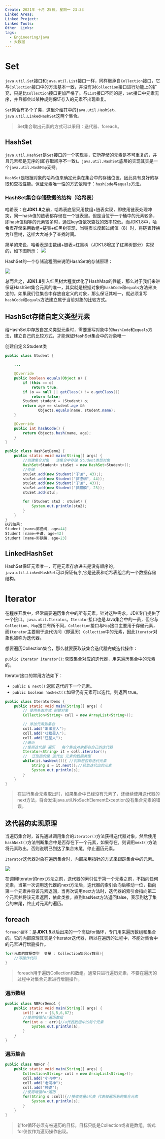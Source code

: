 ```yaml
---
Create: 2021年 十月 25日, 星期一 23:33
Linked Areas: 
Linked Project:
Linked Tools: 
Other  Links: 
tags: 
  - Engineering/java
  - 大数据
---
```


# Set

`java.util.Set`接口和`java.util.List`接口一样，同样继承自`Collection`接口，它与`Collection`接口中的方法基本一致，并没有对`Collection`接口进行功能上的扩充，只是比`Collection`接口更加严格了。与`List`接口不同的是，`Set`接口中元素无序，并且都会以某种规则保证存入的元素不出现重复。

`Set`集合有多个子类，这里介绍其中的`java.util.HashSet`、`java.util.LinkedHashSet`这两个集合。

> Set集合取出元素的方式可以采用：迭代器、foreach。

## HashSet

`java.util.HashSet`是`Set`接口的一个实现类，它所存储的元素是不可重复的，并且元素都是无序的(即存取顺序不一致)。`java.util.HashSet`底层的实现其实是一个`java.util.HashMap`支持。

`HashSet`是根据对象的哈希值来确定元素在集合中的存储位置，因此具有良好的存取和查找性能。保证元素唯一性的方式依赖于：`hashCode`与`equals`方法。

### HashSet集合存储数据的结构（哈希表）

哈希表：在**JDK1.8**之前，哈希表底层采用数组+链表实现，即使用链表处理冲突，同一hash值的链表都存储在一个链表里。但是当位于一个桶中的元素较多，即hash值相等的元素较多时，通过key值依次查找的效率较低。而JDK1.8中，哈希表存储采用数组+链表+红黑树实现，当链表长度超过阈值（8）时，将链表转换为红黑树，这样大大减少了查找时间。

简单的来说，哈希表是由数组+链表+红黑树（JDK1.8增加了红黑树部分）实现的，如下图所示：
![](https://images-1257755739.cos.ap-guangzhou.myqcloud.com/hexo/posts/java-collections/%E5%93%88%E5%B8%8C%E8%A1%A8.png)

HashSet的一个存储流程图来说明HashSet的存储原理：

![](https://images-1257755739.cos.ap-guangzhou.myqcloud.com/hexo/posts/java-collections/%E5%93%88%E5%B8%8C%E6%B5%81%E7%A8%8B%E5%9B%BE.png)

总而言之，**JDK1.8**引入红黑树大程度优化了HashMap的性能，那么对于我们来讲保证HashSet集合元素的唯一，其实就是根据对象的`hashCode`和`equals`方法来决定的。如果我们往集合中存放自定义的对象，那么保证其唯一，就必须复写`hashCode`和`equals`方法建立属于当前对象的比较方式。

## HashSet存储自定义类型元素

给HashSet中存放自定义类型元素时，需要重写对象中的`hashCode`和`equals`方法，建立自己的比较方式，才能保证HashSet集合中的对象唯一

创建自定义Student类

~~~java
public class Student {
 	
    ...

    @Override
    public boolean equals(Object o) {
        if (this == o)
            return true;
        if (o == null || getClass() != o.getClass())
            return false;
        Student student = (Student) o;
        return age == student.age &&
               Objects.equals(name, student.name);
    }

    @Override
    public int hashCode() {
        return Objects.hash(name, age);
    }
}
~~~

~~~java
public class HashSetDemo2 {
    public static void main(String[] args) {
        //创建集合对象   该集合中存储 Student类型对象
        HashSet<Student> stuSet = new HashSet<Student>();
        //存储 
        stuSet.add(new Student("于谦", 43););
        stuSet.add(new Student("郭德纲", 44));
        stuSet.add(new Student("于谦", 43));
        stuSet.add(new Student("郭麒麟", 23));
        stuSet.add(stu);

        for (Student stu2 : stuSet) {
            System.out.println(stu2);
        }
    }
}
执行结果：
Student [name=郭德纲, age=44]
Student [name=于谦, age=43]
Student [name=郭麒麟, age=23]
~~~

## LinkedHashSet

HashSet保证元素唯一，可是元素存放进去是没有顺序的，`java.util.LinkedHashSet`可以保证有序,它是链表和哈希表组合的一个数据存储结构。



# Iterator

在程序开发中，经常需要遍历集合中的所有元素。针对这种需求，JDK专门提供了一个接口。`java.util.Iterator`。`Iterator`接口也是Java集合中的一员，但它与`Collection`、`Map`接口有所不同，`Collection`接口与`Map`接口主要用于存储元素，而`Iterator`主要用于迭代访问（即遍历）`Collection`中的元素，因此`Iterator`对象也被称为迭代器。

想要遍历Collection集合，那么就要获取该集合迭代器完成迭代操作：

`public Iterator iterator()`: 获取集合对应的迭代器，用来遍历集合中的元素的。

Iterator接口的常用方法如下：

* `public E next()`:返回迭代的下一个元素。
* `public boolean hasNext()`:如果仍有元素可以迭代，则返回 true。

~~~java
public class IteratorDemo {
  	public static void main(String[] args) {
        // 使用多态方式 创建对象
        Collection<String> coll = new ArrayList<String>();

        // 添加元素到集合
        coll.add("串串星人");
        coll.add("吐槽星人");
        coll.add("汪星人");
        //遍历
        //使用迭代器 遍历   每个集合对象都有自己的迭代器
        Iterator<String> it = coll.iterator();
        //  泛型指的是 迭代出 元素的数据类型
        while(it.hasNext()){ //判断是否有迭代元素
            String s = it.next();//获取迭代出的元素
            System.out.println(s);
        }
  	}
}
~~~

> 在进行集合元素取出时，如果集合中已经没有元素了，还继续使用迭代器的next方法，将会发生java.util.NoSuchElementException没有集合元素的错误。

## 迭代器的实现原理

当遍历集合时，首先通过调用集合的`iterator()`方法获得迭代器对象，然后使用`hashNext()`方法判断集合中是否存在下一个元素，如果存在，则调用`next()`方法将元素取出，否则说明已到达了集合末尾，停止遍历元素。

`Iterator`迭代器对象在遍历集合时，内部采用指针的方式来跟踪集合中的元素。

![](https://images-1257755739.cos.ap-guangzhou.myqcloud.com/hexo/posts/java-collections/02_%E8%BF%AD%E4%BB%A3%E5%99%A8%E7%9A%84%E5%AE%9E%E7%8E%B0%E5%8E%9F%E7%90%86-1-.bmp)

在调用Iterator的next方法之前，迭代器的索引位于第一个元素之前，不指向任何元素，当第一次调用迭代器的next方法后，迭代器的索引会向后移动一位，指向第一个元素并将该元素返回，当再次调用next方法时，迭代器的索引会指向第二个元素并将该元素返回，依此类推，直到hasNext方法返回false，表示到达了集合的末尾，终止对元素的遍历。

## foreach

`foreach循环`：是**JDK1.5**以后出来的一个高级for循环，专门用来遍历数组和集合的。它的内部原理其实是个Iterator迭代器，所以在遍历的过程中，不能对集合中的元素进行增删操作。

~~~java
for(元素的数据类型  变量 : Collection集合or数组){ 
  	//写操作代码
}
~~~

> foreach用于遍历Collection和数组。通常只进行遍历元素，不要在遍历的过程中对集合元素进行增删操作。

### 遍历数组

~~~java
public class NBForDemo1 {
    public static void main(String[] args) {
		int[] arr = {3,5,6,87};
       	//使用增强for遍历数组
		for(int a : arr){//a代表数组中的每个元素
			System.out.println(a);
		}
	}
}
~~~

### 遍历集合

~~~java
public class NBFor {
    public static void main(String[] args) {        
    	Collection<String> coll = new ArrayList<String>();
    	coll.add("小河神");
    	coll.add("老河神");
    	coll.add("神婆");
    	//使用增强for遍历
    	for(String s :coll){//接收变量s代表 代表被遍历到的集合元素
    		System.out.println(s);
    	}
	}
}
~~~

> 新for循环必须有被遍历的目标。目标只能是Collection或者是数组。新式for仅仅作为遍历操作出现。


